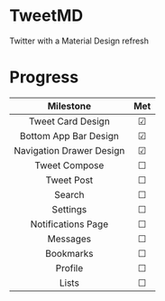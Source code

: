 # TweetMD

Twitter with a Material Design refresh

# Progress
| Milestone | Met | 
|:---------:|:----:|
|Tweet Card Design|&#9745;|
|Bottom App Bar Design|&#9745;|
|Navigation Drawer Design|&#9745;|
|Tweet Compose|&#9744;|
|Tweet Post|&#9744;|
|Search|&#9744;|
|Settings|&#9744;|
|Notifications Page|&#9744;|
|Messages|&#9744;|
|Bookmarks|&#9744;|
|Profile|&#9744;|
|Lists|&#9744;|
